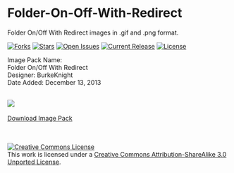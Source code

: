 # Folder-On-Off-With-Redirect
Folder On/Off With Redirect images in .gif and .png format.<br />

[![Forks](https://img.shields.io/github/forks/BK-Templates/Folder-On-Off-With-Redirect.svg)](https://github.com/BK-Templates/Folder-On-Off-With-Redirect/network)
[![Stars](https://img.shields.io/github/stars/BK-Templates/Folder-On-Off-With-Redirect.svg)](hhttps://github.com/BK-Templates/Folder-On-Off-With-Redirect/stargazers)
[![Open Issues](https://img.shields.io/github/issues/BK-Templates/Folder-On-Off-With-Redirect.svg)](https://github.com/BK-Templates/Folder-On-Off-With-Redirect/issues)
[![Current Release](https://img.shields.io/github/release/BK-Templates/Folder-On-Off-With-Redirect.svg)](https://github.com/BK-Templates/Folder-On-Off-With-Redirect/releases)
[![License](https://img.shields.io/badge/License-Creative%20Commons%20License-red.svg)](http://creativecommons.org/licenses/by-sa/3.0/deed.en_US)

Image Pack Name:<br />
Folder On/Off With Redirect<br />
Designer: BurkeKnight<br />
Date Added: December 13, 2013<br /><br />

<img src="http://www.burkeknight.org/img/folder_on_off.png" /><br /><br />
<a href="https://github.com/BurkeKnight/Folder-On-Off-With-Redirect/archive/master.zip">Download Image Pack</a>

<br /><br /><a rel="license" href="http://creativecommons.org/licenses/by-sa/3.0/deed.en_US"><img alt="Creative Commons License" style="border-width:0" src="http://i.creativecommons.org/l/by-sa/3.0/88x31.png" /></a><br />This work is licensed under a <a rel="license" href="http://creativecommons.org/licenses/by-sa/3.0/deed.en_US">Creative Commons Attribution-ShareAlike 3.0 Unported License</a>.
